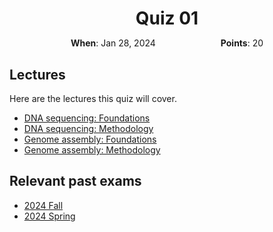 <h1 style="margin-bottom: 0.4em; text-align: center;">
    Quiz 01
</h1>

<p style="text-align: center;">
    <object hspace="50">
        <strong>When</strong></a>: Jan 28, 2024
    </object>
    <object hspace="50">
        <strong>Points</strong></a>: 20
    </object>
</p>

## Lectures

Here are the lectures this quiz will cover.

-   [DNA sequencing: Foundations](../../../lectures/02A/)
-   [DNA sequencing: Methodology](../../../lectures/02B/)
-   [Genome assembly: Foundations](../../../lectures/03A/)
-   [Genome assembly: Methodology](../../../lectures/03B/)

## Relevant past exams

-   [2024 Fall](https://pitt-biosc1540-2024f.oasci.org/assessments/exams/bioinformatics/)
-   [2024 Spring](https://pitt-biosc1540-2024f.oasci.org/assessments/exams/bioinformatics/#past-exams)

